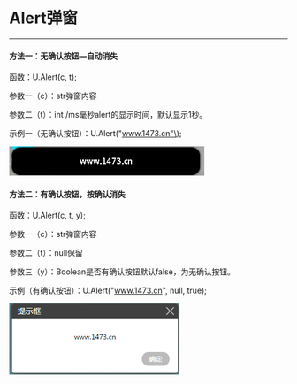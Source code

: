 # Alert弹窗

---

#### 方法一：无确认按钮—自动消失

函数：U.Alert\(c, t\);

参数一（c）：str弹窗内容

参数二（t）：int /ms毫秒alert的显示时间，默认显示1秒。

示例一（无确认按钮）：U.Alert\("www.1473.cn"\);

![](/Image/image097.png)

#### 方法二：有确认按钮，按确认消失

函数：U.Alert\(c, t, y\);

参数一（c）：str弹窗内容

参数二（t）：null保留

参数三（y）：Boolean是否有确认按钮默认false，为无确认按钮。

示例（有确认按钮）：U.Alert\("www.1473.cn", null, true\);

![](/Image/image098.png)

